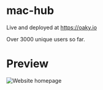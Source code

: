 # mac-hub

Live and deployed at https://oaky.io

Over 3000 unique users so far.

# Preview

![Website homepage](https://i.imgur.com/nY7dSqC.png)
